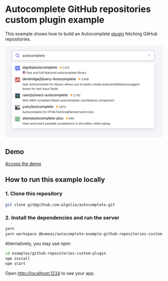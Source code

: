 # Autocomplete GitHub repositories custom plugin example

This example shows how to build an Autocomplete [plugin](https://www.algolia.com/doc/ui-libraries/autocomplete/core-concepts/plugins/) fetching GitHub repositories.

<p align="center"><img src="capture.png?raw=true" alt="A capture of the Autocomplete GitHub repositories custom plugin demo" /></p>

## Demo

[Access the demo](https://codesandbox.io/s/github/algolia/autocomplete/tree/next/examples/github-repositories-custom-plugin)

## How to run this example locally

### 1. Clone this repository

```sh
git clone git@github.com:algolia/autocomplete.git
```

### 2. Install the dependencies and run the server

```sh
yarn
yarn workspace @kumoai/autocomplete-example-github-repositories-custom-plugin start
```

Alternatively, you may use npm:

```sh
cd examples/github-repositories-custom-plugin
npm install
npm start
```

Open <http://localhost:1234> to see your app.
